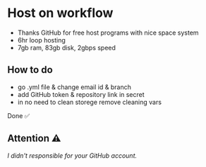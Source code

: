 # Host on workflow
- Thanks GitHub for free host programs with nice space system
- 6hr loop hosting
- 7gb ram, 83gb disk, 2gbps speed
## How to do
- go .yml file & change email id & branch
- add GitHub token & repository link in secret
- in no need to clean storege remove cleaning vars

Done ✅

## Attention ⚠️
_I didn't responsible for your GitHub account._

